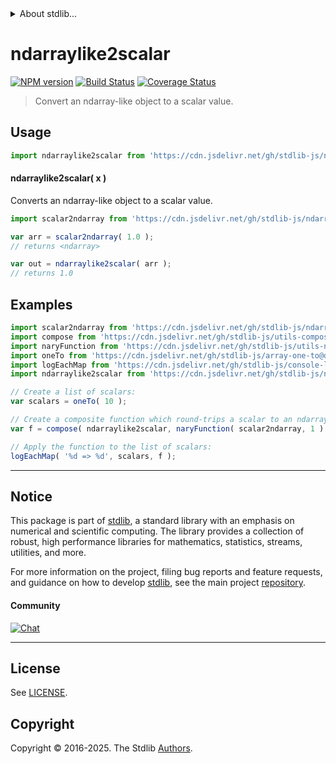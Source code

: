 <!--

@license Apache-2.0

Copyright (c) 2025 The Stdlib Authors.

Licensed under the Apache License, Version 2.0 (the "License");
you may not use this file except in compliance with the License.
You may obtain a copy of the License at

   http://www.apache.org/licenses/LICENSE-2.0

Unless required by applicable law or agreed to in writing, software
distributed under the License is distributed on an "AS IS" BASIS,
WITHOUT WARRANTIES OR CONDITIONS OF ANY KIND, either express or implied.
See the License for the specific language governing permissions and
limitations under the License.

-->


<details>
  <summary>
    About stdlib...
  </summary>
  <p>We believe in a future in which the web is a preferred environment for numerical computation. To help realize this future, we've built stdlib. stdlib is a standard library, with an emphasis on numerical and scientific computation, written in JavaScript (and C) for execution in browsers and in Node.js.</p>
  <p>The library is fully decomposable, being architected in such a way that you can swap out and mix and match APIs and functionality to cater to your exact preferences and use cases.</p>
  <p>When you use stdlib, you can be absolutely certain that you are using the most thorough, rigorous, well-written, studied, documented, tested, measured, and high-quality code out there.</p>
  <p>To join us in bringing numerical computing to the web, get started by checking us out on <a href="https://github.com/stdlib-js/stdlib">GitHub</a>, and please consider <a href="https://opencollective.com/stdlib">financially supporting stdlib</a>. We greatly appreciate your continued support!</p>
</details>

# ndarraylike2scalar

[![NPM version][npm-image]][npm-url] [![Build Status][test-image]][test-url] [![Coverage Status][coverage-image]][coverage-url] <!-- [![dependencies][dependencies-image]][dependencies-url] -->

> Convert an ndarray-like object to a scalar value.

<!-- Section to include introductory text. Make sure to keep an empty line after the intro `section` element and another before the `/section` close. -->

<section class="intro">

</section>

<!-- /.intro -->

<!-- Package usage documentation. -->



<section class="usage">

## Usage

```javascript
import ndarraylike2scalar from 'https://cdn.jsdelivr.net/gh/stdlib-js/ndarray-base-ndarraylike2scalar@deno/mod.js';
```

#### ndarraylike2scalar( x )

Converts an ndarray-like object to a scalar value.

```javascript
import scalar2ndarray from 'https://cdn.jsdelivr.net/gh/stdlib-js/ndarray-from-scalar@deno/mod.js';

var arr = scalar2ndarray( 1.0 );
// returns <ndarray>

var out = ndarraylike2scalar( arr );
// returns 1.0
```

</section>

<!-- /.usage -->

<!-- Package usage notes. Make sure to keep an empty line after the `section` element and another before the `/section` close. -->

<section class="notes">

</section>

<!-- /.notes -->

<!-- Package usage examples. -->

<section class="examples">

## Examples

<!-- eslint no-undef: "error" -->

```javascript
import scalar2ndarray from 'https://cdn.jsdelivr.net/gh/stdlib-js/ndarray-from-scalar@deno/mod.js';
import compose from 'https://cdn.jsdelivr.net/gh/stdlib-js/utils-compose@deno/mod.js';
import naryFunction from 'https://cdn.jsdelivr.net/gh/stdlib-js/utils-nary-function@deno/mod.js';
import oneTo from 'https://cdn.jsdelivr.net/gh/stdlib-js/array-one-to@deno/mod.js';
import logEachMap from 'https://cdn.jsdelivr.net/gh/stdlib-js/console-log-each-map@deno/mod.js';
import ndarraylike2scalar from 'https://cdn.jsdelivr.net/gh/stdlib-js/ndarray-base-ndarraylike2scalar@deno/mod.js';

// Create a list of scalars:
var scalars = oneTo( 10 );

// Create a composite function which round-trips a scalar to an ndarray and back:
var f = compose( ndarraylike2scalar, naryFunction( scalar2ndarray, 1 ) );

// Apply the function to the list of scalars:
logEachMap( '%d => %d', scalars, f );
```

</section>

<!-- /.examples -->

<!-- Section to include cited references. If references are included, add a horizontal rule *before* the section. Make sure to keep an empty line after the `section` element and another before the `/section` close. -->

<section class="references">

</section>

<!-- /.references -->

<!-- Section for related `stdlib` packages. Do not manually edit this section, as it is automatically populated. -->

<section class="related">

</section>

<!-- /.related -->

<!-- Section for all links. Make sure to keep an empty line after the `section` element and another before the `/section` close. -->


<section class="main-repo" >

* * *

## Notice

This package is part of [stdlib][stdlib], a standard library with an emphasis on numerical and scientific computing. The library provides a collection of robust, high performance libraries for mathematics, statistics, streams, utilities, and more.

For more information on the project, filing bug reports and feature requests, and guidance on how to develop [stdlib][stdlib], see the main project [repository][stdlib].

#### Community

[![Chat][chat-image]][chat-url]

---

## License

See [LICENSE][stdlib-license].


## Copyright

Copyright &copy; 2016-2025. The Stdlib [Authors][stdlib-authors].

</section>

<!-- /.stdlib -->

<!-- Section for all links. Make sure to keep an empty line after the `section` element and another before the `/section` close. -->

<section class="links">

[npm-image]: http://img.shields.io/npm/v/@stdlib/ndarray-base-ndarraylike2scalar.svg
[npm-url]: https://npmjs.org/package/@stdlib/ndarray-base-ndarraylike2scalar

[test-image]: https://github.com/stdlib-js/ndarray-base-ndarraylike2scalar/actions/workflows/test.yml/badge.svg?branch=main
[test-url]: https://github.com/stdlib-js/ndarray-base-ndarraylike2scalar/actions/workflows/test.yml?query=branch:main

[coverage-image]: https://img.shields.io/codecov/c/github/stdlib-js/ndarray-base-ndarraylike2scalar/main.svg
[coverage-url]: https://codecov.io/github/stdlib-js/ndarray-base-ndarraylike2scalar?branch=main

<!--

[dependencies-image]: https://img.shields.io/david/stdlib-js/ndarray-base-ndarraylike2scalar.svg
[dependencies-url]: https://david-dm.org/stdlib-js/ndarray-base-ndarraylike2scalar/main

-->

[chat-image]: https://img.shields.io/gitter/room/stdlib-js/stdlib.svg
[chat-url]: https://app.gitter.im/#/room/#stdlib-js_stdlib:gitter.im

[stdlib]: https://github.com/stdlib-js/stdlib

[stdlib-authors]: https://github.com/stdlib-js/stdlib/graphs/contributors

[umd]: https://github.com/umdjs/umd
[es-module]: https://developer.mozilla.org/en-US/docs/Web/JavaScript/Guide/Modules

[deno-url]: https://github.com/stdlib-js/ndarray-base-ndarraylike2scalar/tree/deno
[deno-readme]: https://github.com/stdlib-js/ndarray-base-ndarraylike2scalar/blob/deno/README.md
[umd-url]: https://github.com/stdlib-js/ndarray-base-ndarraylike2scalar/tree/umd
[umd-readme]: https://github.com/stdlib-js/ndarray-base-ndarraylike2scalar/blob/umd/README.md
[esm-url]: https://github.com/stdlib-js/ndarray-base-ndarraylike2scalar/tree/esm
[esm-readme]: https://github.com/stdlib-js/ndarray-base-ndarraylike2scalar/blob/esm/README.md
[branches-url]: https://github.com/stdlib-js/ndarray-base-ndarraylike2scalar/blob/main/branches.md

[stdlib-license]: https://raw.githubusercontent.com/stdlib-js/ndarray-base-ndarraylike2scalar/main/LICENSE

</section>

<!-- /.links -->
